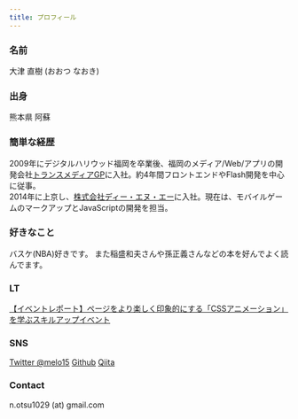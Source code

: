```yaml
---
title: プロフィール
---
```


### 名前
大津 直樹 (おおつ なおき)

### 出身
熊本県 阿蘇

### 簡単な経歴
2009年にデジタルハリウッド福岡を卒業後、福岡のメディア/Web/アプリの開発会社[トランスメディアGP](http://www.trance-media.co.jp/)に入社。約4年間フロントエンドやFlash開発を中心に従事。  
2014年に上京し、[株式会社ディー・エヌ・エー](http://dena.com/jp/)に入社。現在は、モバイルゲームのマークアップとJavaScriptの開発を担当。

### 好きなこと
バスケ(NBA)好きです。
また稲盛和夫さんや孫正義さんなどの本を好んでよく読んでます。  

### LT
[【イベントレポート】ページをより楽しく印象的にする「CSSアニメーション」を学ぶスキルアップイベント](http://www.itstaffing.jp/engineer/entry/20151211_1)

### SNS
[Twitter @melo15](https://twitter.com/melo15)
[Github](https://github.com/NaokiOtsu)
[Qiita](http://qiita.com/melo15)

### Contact
n.otsu1029 (at) gmail.com